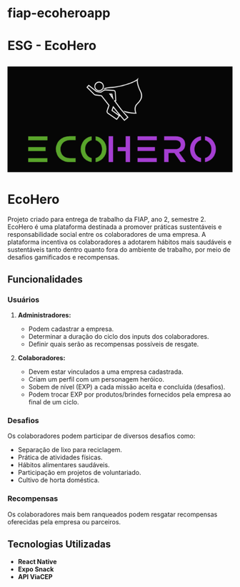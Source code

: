 # fiap-ecoheroapp

# ESG - EcoHero

## ![Logo](./assets/logo-git.png)

# EcoHero

Projeto criado para entrega de trabalho da FIAP, ano 2, semestre 2. 
EcoHero é uma plataforma destinada a promover práticas sustentáveis e responsabilidade social entre os colaboradores de uma empresa. 
A plataforma incentiva os colaboradores a adotarem hábitos mais saudáveis e sustentáveis tanto dentro quanto fora do ambiente de trabalho, por meio de desafios gamificados e recompensas.

## Funcionalidades

### Usuários

1. **Administradores:**
   - Podem cadastrar a empresa.
   - Determinar a duração do ciclo dos inputs dos colaboradores.
   - Definir quais serão as recompensas possíveis de resgate.

2. **Colaboradores:**
   - Devem estar vinculados a uma empresa cadastrada.
   - Criam um perfil com um personagem heróico.
   - Sobem de nível (EXP) a cada missão aceita e concluída (desafios).
   - Podem trocar EXP por produtos/brindes fornecidos pela empresa ao final de um ciclo.

### Desafios

Os colaboradores podem participar de diversos desafios como:
- Separação de lixo para reciclagem.
- Prática de atividades físicas.
- Hábitos alimentares saudáveis.
- Participação em projetos de voluntariado.
- Cultivo de horta doméstica.

### Recompensas

Os colaboradores mais bem ranqueados podem resgatar recompensas oferecidas pela empresa ou parceiros.


## Tecnologias Utilizadas

- **React Native** 
- **Expo Snack** 
- **API ViaCEP** 
